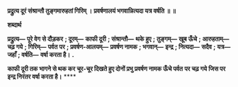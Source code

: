 **प्रद्रुत्य दूरं संश्रान्तौ तुङ्गमारुहतां गिरिम् ।** **प्रवर्षणालयं भगवान्नित्यदा यत्र वर्षति ॥ ॥** 

**शब्दार्थ** 

**प्रद्रुत्य—** **पूरे वेग से दौड़कर** **; दूरम्—** **काफी दूरी** **; संश्रान्तौ—** **थके हुए** **; तुङ्गम्—** **खूब ऊँचे** **; आरुहताम्—** **चढ़ गये** **; गिरिम्—** **पर्वत** **पर** **; प्रवर्षण-आलयम्—** **प्रवर्षण नामक** **; भगवान्—** **इन्द्र** **; नित्यदा—** **सदैव** **; यत्र—** **जहाँ** **; वर्षति—** **वर्षा करता है।** **.** 

**काफी दूरी तक भागने से थक कर चूर-चूर दिखते हुए दोनों प्रभु प्रवर्षण नामक ऊँचे पर्वत** **पर चढ़ गये जिस पर इन्द्र निरंतर वर्षा करता है।** **** 